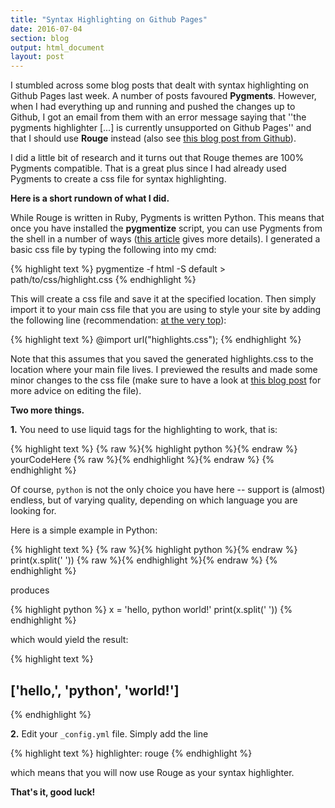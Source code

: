```yaml
---
title: "Syntax Highlighting on Github Pages"
date: 2016-07-04
section: blog
output: html_document
layout: post
---
```


I stumbled across some blog posts that dealt with syntax highlighting on Github Pages last week. A number of posts favoured **Pygments**. However, when I had everything up and running and pushed the changes up to Github, I got an email from them with an error message saying that ''the pygments highlighter [...] is currently unsupported on Github Pages'' and that I should use **Rouge** instead (also see [this blog post from Github](https://github.com/blog/2100-github-pages-now-faster-and-simpler-with-jekyll-3-0)). 

I did a little bit of research and it turns out that Rouge themes are 100% Pygments compatible. That is a great plus since I had already used Pygments to create a css file for syntax highlighting. 

**Here is a short rundown of what I did.**

While Rouge is written in Ruby, Pygments is written Python. This means that once you have installed the **pygmentize** script, you can use Pygments from the shell in a number of ways ([this article](http://pygments.org/docs/cmdline/) gives more details). I generated a basic css file by typing the following into my cmd: 

{% highlight text %}
pygmentize -f html -S default > path/to/css/highlight.css
{% endhighlight %}

This will create a css file and save it at the specified location. Then simply import it to your main css file that you are using to style your site by adding the following line (recommendation: [at the very top](https://www.w3.org/TR/CSS2/cascade.html#at-import)): 

{% highlight text %}
@import url("highlights.css");
{% endhighlight %}

Note that this assumes that you saved the generated highlights.css to the location where your main file lives. I previewed the results and made some minor changes to the css file (make sure to have a look at [this blog post](https://monicagranbois.com/blog/webdev/formatting-code-with-pygments-and-jekyll/) for  more advice on editing the file).

**Two more things.** 

**1.** You need to use liquid tags for the highlighting to work, that is:

{% highlight text %}
{% raw %}{% highlight python %}{% endraw %}
yourCodeHere
{% raw %}{% endhighlight %}{% endraw %}
{% endhighlight %}

Of course, ```python``` is not the only choice you have here -- support is (almost) endless, but of varying quality, depending on which language you are looking for.

Here is a simple example in Python:

{% highlight text %}
{% raw %}{% highlight python %}{% endraw %}
print(x.split(' '))
{% raw %}{% endhighlight %}{% endraw %}
{% endhighlight %}

produces

{% highlight python %}
x = 'hello, python world!'
print(x.split(' '))
{% endhighlight %}

which would yield the result:

{% highlight text %}
## ['hello,', 'python', 'world!']
{% endhighlight %}


**2.** Edit your ```_config.yml``` file. Simply add the line 

{% highlight text %}
highlighter: rouge
{% endhighlight %}

which means that you will now use Rouge as your syntax highlighter. 

**That's it, good luck!**

